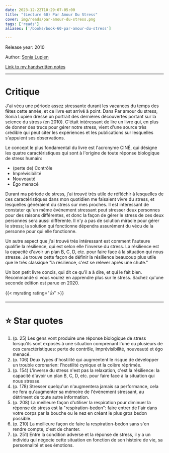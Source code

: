 ```yaml
---
date: 2023-12-22T10:29:07-05:00
title: "(Lecture 60) Par Amour Du Stress"
cover: img/reads/par-amour-du-stress.png
tags: ['reads']
aliases: ['/books/book-60-par-amour-du-stress']

---
```


Release year: 2010

Author: [Sonia Lupien](https://sonialupien.com/)

[Link to my handwritten notes](https://drive.google.com/file/d/1YZmUBQiR00l_GZMFTZhQCZotFuUl_UG8/view?usp=sharing)

---

# Critique

J'ai vécu une période assez stressante durant les vacances du temps des
fêtes cette année, et ce livre est arrivé à point. Dans Par amour du
stress, Sonia Lupien dresse un portrait des dernières découvertes
portant sur la science du stress (en 2010). C'était intéressant de lire un livre
qui, en plus de donner des trucs pour gérer notre stress, vient d'une
source très crédible qui peut citer les expériences et les publications
sur lesquelles s'appuient ses observations.

Le concept le plus fondamental du livre est l'acronyme CINÉ, qui désigne
les quatre caractéristiques qui sont à l'origine de toute réponse
biologique de stress humain:

- (perte de) Contrôle
- Imprévisibilité
- Nouveauté
- Égo menacé

Durant ma période de stress, j'ai trouvé très utile de réfléchir à
lesquelles de ces caractéristiques dans mon quotidien me faisaient vivre
du stress, et lesquelles généraient du stress sur mes proches. Il est
intéressant de constater qu'un même évènement stressant peut stresser
deux personnes pour des raisons différentes, et donc la façon de gérer
le stress de ces deux personnes sera aussi différente. Il n'y a pas de
solution miracle pour gérer le stress; la solution qui fonctionne
dépendra assurément du vécu de la personne pour qui elle fonctionne.

Un autre aspect que j'ai trouvé très intéressant est comment l'auteure
qualifie la résilience, qui est selon elle l'inverse du stress. La
résilience est la capacité d'avoir un plan B, C, D, etc. pour faire face
à la situation qui nous stresse. Je trouve cette façon de définir la
résilience beaucoup plus utile que le très classique "la résilience,
c'est se relever après une chute."

Un bon petit livre concis, qui dit ce qu'il a à dire, et qui le fait
bien. Recommandé si vous voulez en apprendre plus sur le stress. Sachez
qu'une seconde édition est parue en 2020.

{{< myrating rating="👍" >}}

---

# :star: Star quotes

1. (p. 25) Les gens vont produire une réponse biologique de stress
   lorsqu'ils sont exposés à une situation comprenant l'une ou plusieurs
   de ces caractéristiques: perte de contrôle, imprévisibilité,
   nouveauté et égo menacé.
1. (p. 106) Deux types d'hostilité qui augmentent le risque de
   développer un trouble coronarien: l'hostilité cynique et la colère
   réprimée.
1. (p. 154) L'inverse du stress n'est pas la relaxation, c'est la
   résilience: la capacité d'avoir un plan B, C, D, etc. pour faire face
   à la situation qui nous stresse.
1. (p. 178) Stresser quelqu'un n'augmentera jamais sa performance, cela
   ne fera qu'augmenter sa mémoire de l'évènement stressant, au
   détriment de toute autre information.
1. (p. 208) La meilleure façon d'utiliser la respiration pour diminuer
   la réponse de stress est la "respiration-bedon": faire entrer de
   l'air dans votre corps par la bouche ou le nez en créant le plus gros
   bedon possible.
1. (p. 210) La meilleure façon de faire la respiration-bedon sans s'en
   rendre compte, c'est de chanter.
1. (p. 251) Entre la condition adverse et la réponse de stress, il y a
   un individu qui négocie cette situation en fonction de son histoire
   de vie, sa personnalité et ses émotions.
